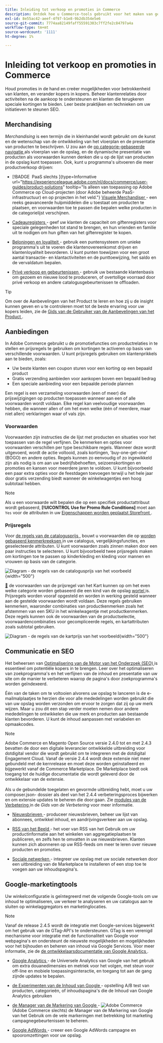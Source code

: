```yaml
---
title: Inleiding tot verkoop en promoties in Commerce
description: Ontdek hoe u Commerce-tools gebruikt voor het maken van gerichte promoties en kansen om klantenbinding te bevorderen.
exl-id: 8e55ac42-aeef-4f97-b1e8-9b2db354e5e6
source-git-commit: 7774aa82149faff55591303c7ff2fe2c84797a4a
workflow-type: tm+mt
source-wordcount: '1111'
ht-degree: 1%

---
```


# Inleiding tot verkoop en promoties in Commerce

Houd promoties in de hand en creëer mogelijkheden voor betrokkenheid van klanten, en verander kopers in kopers. Beheer klantenrelaties door activiteiten na de aankoop te ondersteunen en klanten die terugkeren speciale kortingen te bieden. Leer beste praktijken en technieken om uw initiatieven te steunen SEO.

## Merchandising

_Merchandising_ is een termijn die in kleinhandel wordt gebruikt om de kunst en de wetenschap van de ontwikkeling van het vloerplan en de presentatie van producten te beschrijven. U zou aan de [ op categorie-gebaseerde navigatie ](../catalog/navigation-top.md) als vloerplan van de opslag, en de dynamische presentatie van producten als voorwaarden kunnen denken die u op de lijst van producten in de opslag kunt toepassen. Ook, kunt u programma&#39;s uitvoeren die meer productverkoop drijven:

- [!BADGE &#x200B; PaaS slechts &#x200B;]{type=Informative url="https://experienceleague.adobe.com/nl/docs/commerce/user-guides/product-solutions" tooltip="Is alleen van toepassing op Adobe Commerce op Cloud-projecten (door Adobe beheerde PaaS-infrastructuur) en op projecten in het veld."} [ Visuele Merchandiser ](visual-merchandiser.md) - een reeks geavanceerde hulpmiddelen die u toestaat om producten te plaatsen, en voorwaarden toe te passen die bepalen welke producten in de categorielijst verschijnen.

- [ Cadeauregisters ](gift-registries.md) - geef uw klanten de capaciteit om giftenregisters voor speciale gelegenheden tot stand te brengen, en hun vrienden en familie uit te nodigen om hun giften van het giftenregister te kopen.

- [ Beloningen en loyaliteit ](rewards-loyalty.md) - gebruik een puntensysteem om unieke programma&#39;s uit te voeren die klantenovereenkomst drijven en klantenloyaliteit bevorderen. U kunt punten toewijzen voor een groot aantal transactie- en klantactiviteiten en de punttoewijzing, het saldo en de vervaldatum bepalen.

- [ Privé verkoop en gebeurtenissen ](events-private-sales.md) - gebruik uw bestaande klantenbasis om gezoem en nieuwe lood te produceren, of overtollige voorraad door privé verkoop en andere catalogusgebeurtenissen te offloaden.

>[!TIP]
>
>Om over de Aanbevelingen van het Product te leren en hoe zij u de insight kunnen geven en u te controleren moet tot de beste ervaring voor uw kopers leiden, zie de [ Gids van de Gebruiker van de Aanbevelingen van het Product ](https://experienceleague.adobe.com/docs/commerce/product-recommendations/guide-overview.html?lang=nl-NL).

## Aanbiedingen

In Adobe Commerce gebruikt u de promotiefuncties om productrelaties in te stellen en prijsregels te gebruiken om kortingen te activeren op basis van verschillende voorwaarden. U kunt prijsregels gebruiken om klantenprikkels aan te bieden, zoals:

- Uw beste klanten een coupon sturen voor een korting op een bepaald product
- Gratis verzending aanbieden voor aankopen boven een bepaald bedrag
- Een speciale aanbieding voor een bepaalde periode plannen

Een regel is een verzameling voorwaarden (een of meer) die prijswijzigingen op producten toepassen wanneer aan een of alle voorwaarden wordt voldaan. Elke regel kan veelvoudige voorwaarden hebben, die wanneer allen of om het even welke (één of meerdere, maar niet allen) verklaringen waar of vals zijn.

### Voorwaarden

Voorwaarden zijn instructies die de lijst met producten en situaties voor het toepassen van de regel verfijnen. De kenmerken en opties voor voorwaarden verschillen per type beschikbare regels. Wanneer deze wordt uitgevoerd, wordt de actie voltooid, zoals kortingen, &#39;buy-one-get-one&#39; (BOGO) en andere opties. Regels kunnen zo eenvoudig of zo ingewikkeld zijn als nodig is om aan uw bedrijfsbehoeften, seizoenskortingen en promoties en kansen voor meerdere jaren te voldoen. U kunt bijvoorbeeld een paar extra opties voor de feestdagen toevoegen terwijl u het hele jaar door gratis verzending biedt wanneer de winkelwagentjes een hoog subtotaal hebben.

>[!NOTE]
>
>Als u een voorwaarde wilt bepalen die op een specifiek productattribuut wordt gebaseerd, **[!UICONTROL Use for Promo Rule Conditions]** moet aan `Yes` voor de attributen in uw [ Eigenschappen worden geplaatst Storefront ](../catalog/attribute-product-create.md).


### Prijsregels

Voor [ de regels van de catalogusprijs ](price-rules-catalog.md), bouwt u voorwaarden die op [ worden gebaseerd kenmerkreeksen ](../catalog/attribute-sets.md) in uw catalogus, vergelijkingsfuncties, en geselecteerde attributen. U kunt voorwaarden zoals zinnen maken door een paar instructies te selecteren. U kunt bijvoorbeeld twee prijsregels maken om kortingen toe te passen op kinderkleding en kleding voor mannen en vrouwen op basis van de categorie.

![ Diagram - de regels van de catalogusprijs van het voorbeeld ](./assets/diagram-catalog-price-rules.png){width="500"}

[&#128279;](price-rules-cart.md) de voorwaarden van de prijsregel van het Kart  kunnen op om het even welke categorie worden gebaseerd die een kind van de opslag [ wortel ](../catalog/category-root.md) is. Prijsregels worden vooraf opgesteld en worden in werking gesteld wanneer aan de gestelde voorwaarden wordt voldaan. Deze regels gebruiken kenmerken, waaronder combinaties van productkenmerken zoals het afstemmen van een SKU in het winkelwagentje met productkenmerken. Deze regels kunnen ook de voorwaarden van de productselectie, voorwaardencombinaties voor gecompliceerde regels, en kartattributen zoals subtotal gebruiken.

![ Diagram - de regels van de kartprijs van het voorbeeld ](./assets/diagram-cart-price-rules.png){width="500"}

## Communicatie en SEO

Het beheersen van [ Optimalisering van de Motor van het Onderzoek (SEO) ](seo-overview.md) is essentieel om potentiële kopers in te brengen. Leer over het optimaliseren van zoekprogramma&#39;s en het verfijnen van de inhoud en presentatie van uw site om de manier te verbeteren waarop de pagina&#39;s door zoekprogramma&#39;s worden geïndexeerd.

Één van de taken om te voltooien alvorens uw opslag te lanceren is de e-mailmalplaatjes te herzien die voor alle mededelingen worden gebruikt die van uw opslag worden verzonden om ervoor te zorgen dat zij op uw merk wijzen. Maar u zou dit een stap verder moeten nemen door andere mededelingen te ontwikkelen die uw merk en producten aan bestaande klanten bevorderen. U kunt de inhoud aanpassen met variabelen en opmaakcodes.

>[!NOTE]
>
>Adobe Commerce en Magento Open Source versie 2.4.0 tot en met 2.4.3 bevatten de door een digitale leverancier ontwikkelde uitbreiding voor dotdigital vendor die wordt gebruikt om te integreren met de dotdigital Engagement Cloud. Vanaf de versie 2.4.4 wordt deze extensie niet meer gebundeld met de kernrelease en moet deze worden geïnstalleerd en bijgewerkt vanaf de Commerce Marketplace. De Marketplace biedt ook toegang tot de huidige documentatie die wordt geleverd door de ontwikkelaar van de extensie.
><br><br>
>Als u de gebundelde toegelaten en gevormde uitbreiding hebt, moet u uw composer.json- dossier als deel van het 2.4.4 verbeteringsproces bijwerken en om extensie updates te beheren die door:gaan. Zie [ modules van de Verbetering ](https://experienceleague.adobe.com/docs/commerce-operations/upgrade-guide/modules/upgrade.html?lang=nl-NL) in de _Gids van de Verbetering_ voor meer informatie.

- [ Nieuwsbrieven ](newsletters.md) - produceer nieuwsbrieven, beheer uw lijst van abonnees, ontwikkel inhoud, en aandrijvingsverkeer aan uw opslag.

- [ RSS van het Beeld ](social-rss.md#rss-feeds) - het voer van RSS van het Gebruik om uw productinformatie aan het winkelen van aggregatieplaatsen te publiceren, en zelfs hen te omvatten in uw nieuwsbrieven. Klanten kunnen zich abonneren op uw RSS-feeds om meer te leren over nieuwe producten en promoties.

- [ Sociale netwerken ](social-rss.md#social-networks) - integreer uw opslag met uw sociale netwerken door een uitbreiding van de Marketplace te installeren of een stop toe te voegen aan uw inhoudspagina&#39;s.

## Google-marketingtools

Uw winkelconfiguratie is geïntegreerd met de volgende Google-tools om uw inhoud te optimaliseren, uw verkeer te analyseren en uw catalogus aan te sluiten op winkelaggregators en marketinglocaties.

>[!NOTE]
>
>Vanaf de release 2.4.5 wordt de integratie met Google-services bijgewerkt om het gebruik van de GTag-API&#39;s te ondersteunen. GTag is een verenigd mechanisme voor integratie met de functionaliteit van Google voor webpagina&#39;s en ondersteunt de nieuwste mogelijkheden en mogelijkheden voor het bijhouden en beheren van inhoud via Google Services. Voor meer informatie, zie de [ de ontwikkelaarsdocumentatie van Google Analytics ](https://developers.google.com/analytics/devguides/collection/gtagjs).

- [ Google Analytics ](google-analytics.md) - de Universele Analytics van Google van het gebruik om extra douanedimensies en metriek voor het volgen, met steun voor off-line en mobiele toepassingsinteractie, en toegang tot aan de gang zijnde updates te bepalen.

- [ de Experimenten van de Inhoud van Google ](google-content-experiments.md) - opstelling A/B test van producten, categorieën, of inhoudspagina&#39;s die de Inhoud van Google Analytics gebruiken

- [ de Manager van de Markering van Google ](google-tag-manager.md) - ![ Adobe Commerce ](../assets/adobe-logo.svg) (Adobe Commerce slechts) de Manager van de Markering van Google van het Gebruik om de vele markeringen met betrekking tot marketing campagnegebeurtenissen te beheren.

- [ Google AdWords ](google-adwords.md) - creeer een Google AdWords campagne en spooromzettingen voor uw opslag.
